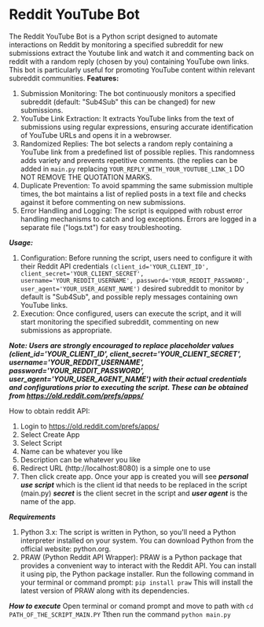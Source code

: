 # Reddit YouTube Bot
The Reddit YouTube Bot is a Python script designed to automate interactions on Reddit by monitoring a specified subreddit for new submissions extract the Youtube link and watch it and commenting back on reddit with a random reply (chosen by you) containing YouTube own links. This bot is particularly useful for promoting YouTube content within relevant subreddit communities.
**Features:**
1. Submission Monitoring: The bot continuously monitors a specified subreddit (default: "Sub4Sub" this can be changed) for new submissions.
2. YouTube Link Extraction: It extracts YouTube links from the text of submissions using regular expressions, ensuring accurate identification of YouTube URLs and opens it in a webrowser.
3. Randomized Replies: The bot selects a random reply containing a YouTube link from a predefined list of possible replies. This randomness adds variety and prevents repetitive comments. (the replies can be added in ```main.py``` replacing ```YOUR_REPLY_WITH_YOUR_YOUTUBE_LINK_1``` DO NOT REMOVE THE QUOTATION MARKS.
4. Duplicate Prevention: To avoid spamming the same submission multiple times, the bot maintains a list of replied posts in a text file and checks against it before commenting on new submissions.
5. Error Handling and Logging: The script is equipped with robust error handling mechanisms to catch and log exceptions. Errors are logged in a separate file ("logs.txt") for easy troubleshooting.

***Usage:***
1. Configuration: Before running the script, users need to configure it with their Reddit API credentials ```(client_id='YOUR_CLIENT_ID',
    client_secret='YOUR_CLIENT_SECRET', username='YOUR_REDDIT_USERNAME', password='YOUR_REDDIT_PASSWORD', user_agent='YOUR_USER_AGENT_NAME')``` desired subreddit to monitor by default is "Sub4Sub", and possible reply messages containing own YouTube links.
2. Execution: Once configured, users can execute the script, and it will start monitoring the specified subreddit, commenting on new submissions as appropriate.

***Note: Users are strongly encouraged to replace placeholder values (client_id='YOUR_CLIENT_ID',
    client_secret='YOUR_CLIENT_SECRET', username='YOUR_REDDIT_USERNAME', password='YOUR_REDDIT_PASSWORD', user_agent='YOUR_USER_AGENT_NAME') with their actual credentials and configurations prior to executing the script. These can be obtained from https://old.reddit.com/prefs/apps/*** 

How to obtain reddit API: 
1. Login to https://old.reddit.com/prefs/apps/
2. Select Create App
3. Select Script
4. Name can be whatever you like 
5. Description can be whatever you like
6. Redirect URL (http://localhost:8080) is a simple one to use
7. Then click create app.
Once your app is created you will see ***personal use script*** which is the client id that needs to be replaced in the script (main.py) ***secret*** is the client secret in the script and ***user agent*** is the name of the app. 

***Requirements***
1. Python 3.x: The script is written in Python, so you'll need a Python interpreter installed on your system. You can download Python from the official website: python.org.
2. PRAW (Python Reddit API Wrapper): PRAW is a Python package that provides a convenient way to interact with the Reddit API. You can install it using pip, the Python package installer. Run the following command in your terminal or command prompt: ```pip install praw``` This will install the latest version of PRAW along with its dependencies.

***How to execute***
Open terminal or comand prompt and move to path with ```cd PATH_OF_THE_SCRIPT_MAIN.PY```
Tthen run the command ```python main.py```
